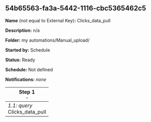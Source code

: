 ## 54b65563-fa3a-5442-1116-cbc5365462c5

**Name** (not equal to External Key)**:** Clicks_data_pull

**Description:** n/a

**Folder:** my automations/Manual_upload/

**Started by:** Schedule

**Status:** Ready

**Schedule:** Not defined

**Notifications:** _none_


| Step 1<br>_<small>-</small>_ |
| --- |
| _1.1: query_<br>Clicks_data_pull |
